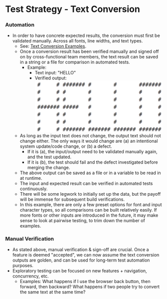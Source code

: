 # Test Strategy - Text Conversion

### Automation
* In order to have concrete expected results, the conversion must first be validated manually. Across all fonts, line widths, and text types.
    * See: [Text Conversion Examples](./pages/ASCII-Generator-Testing-Text.md).
    * Once a conversion result has been verified manually and signed off on by cross-functional team members,
        the text result can be saved in a string or a file for comparison in automated tests.
        * Example:
          * Text input: "HELLO"
          * Verified output:
          ![alt text](../images/hello.png "Hello")
    * As long as the input text does not change, the output text should not change either. The only ways it would change are (a) an intentional system update/code change, or (b) a defect. 
      - If it is (a), the input/output need to be validated manually again, and the test updated. 
      - If it is (b), the test should fail and the defect investigated before merging the change.
    * The above output can be saved as a file or in a variable to be read in at runtime.
    * The input and expected result can be verified in automated tests continuously.
    * There will be some legwork to initially set up the data, but the payoff will be immense for subsequent build verifications.
    * In this example, there are only a few preset options for font and input character types, so all comparisons can be built relatively easily. If more fonts or other inputs are introduced in the future, it may make sense to look at pairwise testing, to trim down the number of examples.

### Manual Verification
  * As stated above, manual verification & sign-off are crucial. Once a feature is deemed "accepted", we can now assume the text conversion outputs are golden, and can be used for long-term test automation purposes.
  * Exploratory testing can be focused on new features + navigation, concurrency, etc. 
      - Examples: What happens if I use the browser back button, then forward, then backward? What happens if two people try to convert the same text at the same time?
